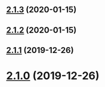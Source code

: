 ## [2.1.3](https://github.com/ericblade/mws-advanced/compare/2.1.2...2.1.3) (2020-01-15)

## [2.1.2](https://github.com/ericblade/mws-advanced/compare/2.1.1...2.1.2) (2020-01-15)

## [2.1.1](https://github.com/ericblade/mws-advanced/compare/2.1.0...2.1.1) (2019-12-26)

# [2.1.0](https://github.com/ericblade/mws-advanced/compare/2.0.9...2.1.0) (2019-12-26)
